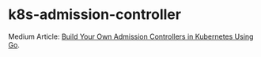 # k8s-admission-controller
Medium Article: [Build Your Own Admission Controllers in Kubernetes Using Go](https://bshayr29.medium.com/build-your-own-admission-controllers-in-kubernetes-using-go-bef8ba38d595).
